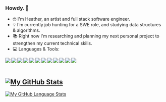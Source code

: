 ### Howdy. 👋

- :nerd_face: I'm Heather, an artist and full stack software engineer.
- :bulb: I’m currently job hunting for a SWE role, and studying data structures & algorithms.
- :books: Right now I'm researching and planning my next personal project to strengthen my current technical skills.
- :computer: Languages & Tools:

<img align="left" img src="https://img.icons8.com/dusk/45/000000/javascript-logo.png"/>
<img align="left" img src="https://img.icons8.com/dusk/45/000000/html-5.png"/>
<img align="left" img src="https://img.icons8.com/dusk/45/000000/css3.png"/>
<img align="left" img src="https://img.icons8.com/dusk/45/000000/react.png"/>
<img align="left" img src="https://img.icons8.com/color/45/000000/redux.png"/>
<img align="left" img src="https://img.icons8.com/color/45/000000/nodejs.png"/>
<img align="left" img src="https://img.icons8.com/nolan/45/git.png"/>
<img align="left" img src="https://img.icons8.com/nolan/45/heroku.png"/>
<img align="left" img src="https://img.icons8.com/dusk/45/000000/github.png"/>
<img align="left" img src="https://img.icons8.com/color/45/000000/postgreesql.png"/>
<img align="left" img src="https://img.icons8.com/dusk/45/000000/webpack.png"/>
<img align="left" img src="https://img.icons8.com/external-tal-revivo-color-tal-revivo/45/000000/external-firebase-a-googles-mobile-platform-that-helps-you-quickly-develop-high-quality-apps-logo-color-tal-revivo.png"/>

<br></br>

[![My GitHub Stats](https://github-readme-stats.vercel.app/api/?username=HTHR-WHT&count_private=true&theme=calm&show_icons=true)]()
- 
[![My GitHub Language Stats](https://github-readme-stats.vercel.app/api/top-langs/?username=HTHR-WHT&layout=compact&langs_count=5&theme=calm)]()

